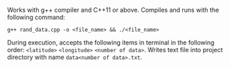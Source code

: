 Works with g++ compiler and C++11 or above. Compiles and runs with the following command:
```
g++ rand_data.cpp -o <file_name> && ./<file_name>
```

During execution, accepts the following items in terminal in the following order: ``<latitude>`` ``<longitude>`` ``<number of data>``.
Writes text file into project directory with name ``data<number of data>.txt``.
